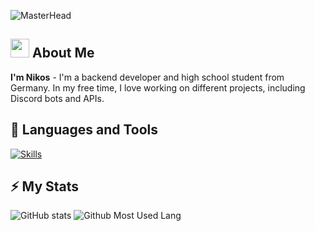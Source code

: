 ![MasterHead](https://i.imgur.com/NWn5Sbk.png)


## <img src="https://raw.githubusercontent.com/MartinHeinz/MartinHeinz/master/wave.gif" width="30px"> About Me
**I'm Nikos** - I'm a backend developer and high school student from Germany. In my free time, I love working on different projects, including Discord bots and APIs.


## 📜 Languages and Tools
[![Skills](https://skillicons.dev/icons?i=py,ts,js,go,html,css,mysql,postgres,mongodb,redis,sqlite,docker)](https://skillicons.dev)<br>

## ⚡ My Stats
![GitHub stats](https://github-readme-stats.vercel.app/api?username=nykoos&show_icons=true&theme=transparent&count_private=true&hide_border=true&line_height=20)
![Github Most Used Lang](https://github-readme-stats.vercel.app/api/top-langs/?username=nykoos&theme=transparent&hide_border=true&count_private=true&layout=compact)
